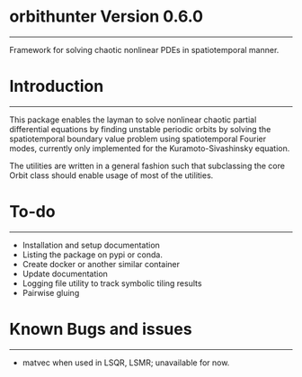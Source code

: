 # orbithunter Version 0.6.0
-------------------------
Framework for solving chaotic nonlinear PDEs in spatiotemporal manner.

# Introduction
--------------
This package enables the layman to solve nonlinear chaotic partial differential equations
by finding unstable periodic orbits by solving the spatiotemporal boundary value problem using
spatiotemporal Fourier modes, currently only implemented for the Kuramoto-Sivashinsky equation.

The utilities are written in a general fashion such that subclassing the core Orbit class
should enable usage of most of the utilities. 

# To-do
-----
- Installation and setup documentation 
- Listing the package on pypi or conda. 
- Create docker or another similar container
- Update documentation
- Logging file utility to track symbolic tiling results
- Pairwise gluing

# Known Bugs and issues
---------------------
- matvec when used in LSQR, LSMR; unavailable for now. 


